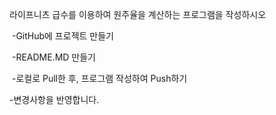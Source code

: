 라이프니츠 급수를 이용하여 원주율을 계산하는 프로그램을 작성하시오

​		-GitHub에 프로젝트 만들기

​		-README.MD 만들기

​		-로컬로 Pull한 후, 프로그램 작성하여 Push하기

-변경사항을 반영합니다.
